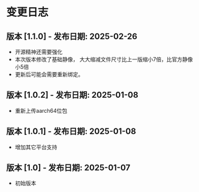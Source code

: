 # 变更日志

## 版本 [1.1.0] - 发布日期: 2025-02-26 
- 开源精神还需要强化
- 本次版本修改了基础静像， 大大缩减文件尺寸比上一版缩小7倍，比官方静像小5倍
- 更新后可能会需要重新绑定。

## 版本 [1.0.2] - 发布日期: 2025-01-08
- 重新上传aarch64位包

## 版本 [1.0.1] - 发布日期: 2025-01-08
- 增加其它平台支持

## 版本 [1.0] - 发布日期: 2025-01-07
- 初始版本
